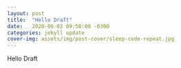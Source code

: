 ```yaml
---
layout: post
title:  "Hello Draft"
date:   2020-06-02 09:58:00 -0300
categories: jekyll update
cover-img: assets/img/post-cover/sleep-code-repeat.jpg
---
```

Hello Draft